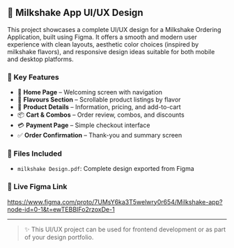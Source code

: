 ## 🥤 Milkshake App UI/UX Design

This project showcases a complete UI/UX design for a Milkshake Ordering Application, built using Figma. It offers a smooth and modern user experience with clean layouts, aesthetic color choices (inspired by milkshake flavors), and responsive design ideas suitable for both mobile and desktop platforms.

### 🎨 Key Features
- 🍫 **Home Page** – Welcoming screen with navigation
- 🍓 **Flavours Section** – Scrollable product listings by flavor
- 🛒 **Product Details** – Information, pricing, and add-to-cart
- 📦 **Cart & Combos** – Order review, combos, and discounts
- 💳 **Payment Page** – Simple checkout interface
- ✅ **Order Confirmation** – Thank-you and summary screen

### 📁 Files Included
- `milkshake Design.pdf`: Complete design exported from Figma

### 🔗 Live Figma Link
https://www.figma.com/proto/7UMsY6ka3T5welwry0r654/Milkshake-app?node-id=0-1&t=ewTEBBIFo2rzoxDe-1

---

> ✨ This UI/UX project can be used for frontend development or as part of your design portfolio.
